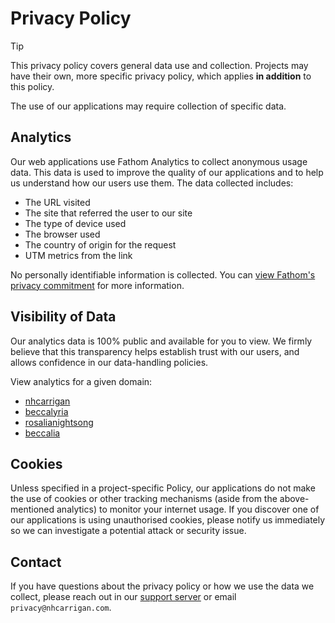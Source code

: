 # Privacy Policy

> [!TIP]
> This privacy policy covers general data use and collection. Projects may have their own, more specific privacy policy, which applies **in addition** to this policy.

The use of our applications may require collection of specific data.

## Analytics

Our web applications use Fathom Analytics to collect anonymous usage data. This data is used to improve the quality of our applications and to help us understand how our users use them. The data collected includes:

- The URL visited
- The site that referred the user to our site
- The type of device used
- The browser used
- The country of origin for the request
- UTM metrics from the link

No personally identifiable information is collected. You can [view Fathom's privacy commitment](https://usefathom.com/privacy-focused-web-analytics) for more information.

## Visibility of Data

Our analytics data is 100% public and available for you to view. We firmly believe that this transparency helps establish trust with our users, and allows confidence in our data-handling policies.

View analytics for a given domain:

- [nhcarrigan](https://app.usefathom.com/share/jbvircku/nhcarrigan)
- [beccalyria](https://app.usefathom.com/share/ftowqogv/becca+lyria)
- [rosalianightsong](https://app.usefathom.com/share/daeurttc/rosalia+nightsong)
- [beccalia](https://app.usefathom.com/share/ebepalsc/beccalia)

## Cookies

Unless specified in a project-specific Policy, our applications do not make the use of cookies or other tracking mechanisms (aside from the above-mentioned analytics) to monitor your internet usage. If you discover one of our applications is using unauthorised cookies, please notify us immediately so we can investigate a potential attack or security issue.

## Contact

If you have questions about the privacy policy or how we use the data we collect, please reach out in our [support server](https://chat.nhcarrigan.com) or email `privacy@nhcarrigan.com`.
